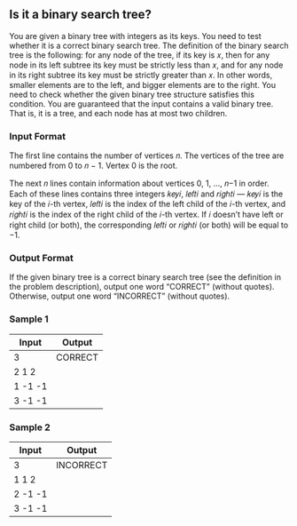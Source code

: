 ## Is it a binary search tree?
You are given a binary tree with integers as its keys. You need to test whether it is a correct binary
search tree. The definition of the binary search tree is the following: for any node of the tree, if its
key is 𝑥, then for any node in its left subtree its key must be strictly less than 𝑥, and for any node in
its right subtree its key must be strictly greater than 𝑥. In other words, smaller elements are to the
left, and bigger elements are to the right. You need to check whether the given binary tree structure
satisfies this condition. You are guaranteed that the input contains a valid binary tree. That is, it is a
tree, and each node has at most two children.

### Input Format
The first line contains the number of vertices 𝑛. The vertices of the tree are numbered
from 0 to 𝑛 − 1. Vertex 0 is the root.

The next 𝑛 lines contain information about vertices 0, 1, ..., 𝑛−1 in order. Each of these lines contains
three integers 𝑘𝑒𝑦𝑖, 𝑙𝑒𝑓𝑡𝑖 and 𝑟𝑖𝑔ℎ𝑡𝑖 — 𝑘𝑒𝑦𝑖 is the key of the 𝑖-th vertex, 𝑙𝑒𝑓𝑡𝑖 is the index of the left
child of the 𝑖-th vertex, and 𝑟𝑖𝑔ℎ𝑡𝑖 is the index of the right child of the 𝑖-th vertex. If 𝑖 doesn’t have
left or right child (or both), the corresponding 𝑙𝑒𝑓𝑡𝑖 or 𝑟𝑖𝑔ℎ𝑡𝑖 (or both) will be equal to −1.

### Output Format
If the given binary tree is a correct binary search tree (see the definition in the problem
description), output one word “CORRECT” (without quotes). Otherwise, output one word “INCORRECT”
(without quotes).

### Sample 1
Input | Output
--- | ---
3 | CORRECT
2 1 2 |
1 -1 -1 |
3 -1 -1 |

### Sample 2
Input | Output
--- | ---
3 | INCORRECT
1 1 2 |
2 -1 -1 |
3 -1 -1 |

